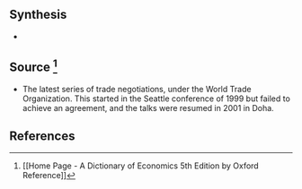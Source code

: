 ## Synthesis
- 
## Source [^1]
- The latest series of trade negotiations, under the World Trade Organization. This started in the Seattle conference of 1999 but failed to achieve an agreement, and the talks were resumed in 2001 in Doha.
## References

[^1]: [[Home Page - A Dictionary of Economics 5th Edition by Oxford Reference]]